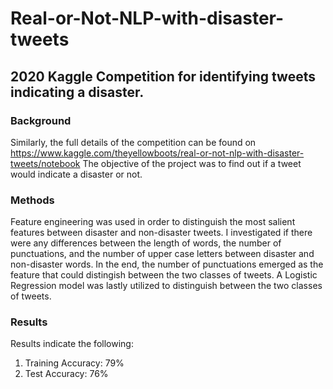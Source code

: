 # Real-or-Not-NLP-with-disaster-tweets
 
## 2020 Kaggle Competition for identifying tweets indicating a disaster.
### Background

Similarly, the full details of the competition can be found on https://www.kaggle.com/theyellowboots/real-or-not-nlp-with-disaster-tweets/notebook
The objective of the project was to find out if a tweet would indicate a disaster or not.

### Methods
Feature engineering was used in order to distinguish the most salient features between disaster and non-disaster tweets. I investigated if there were any differences between the length of words, the number of punctuations, and the number of upper case letters between disaster and non-disaster words.
In the end, the number of punctuations emerged as the feature that could distingish between the two classes of tweets.
A Logistic Regression model was lastly utilized to distinguish between the two classes of tweets.

### Results
Results indicate the following:
1. Training Accuracy: 79% 
2. Test Accuracy:  76%
